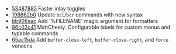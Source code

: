 - [53487885](/../../commit/53487885) Faster inlay toggles
- [198862b0](/../../commit/198862b0) Update `bcl`/`bcr` commands with new syntax
- [bb906aac](/../../commit/bb906aac) Add '%FILENAME' magic argument for formatters
- [86c02c41](/../../commit/86c02c41) MattCheely: Configurable labels for custom menus and typable commands
- [65ac15da](/../../commit/65ac15da) Add `buffer-close-left`, `buffer-close-right`, and `force` versions